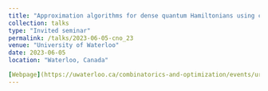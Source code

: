 ```yaml
---
title: "Approximation algorithms for dense quantum Hamiltonians using convex relaxations"
collection: talks
type: "Invited seminar"
permalink: /talks/2023-06-05-cno_23
venue: "University of Waterloo"
date: 2023-06-05
location: "Waterloo, Canada"

[Webpage](https://uwaterloo.ca/combinatorics-and-optimization/events/ura-seminar-anirban-chowdhury)
---
```

